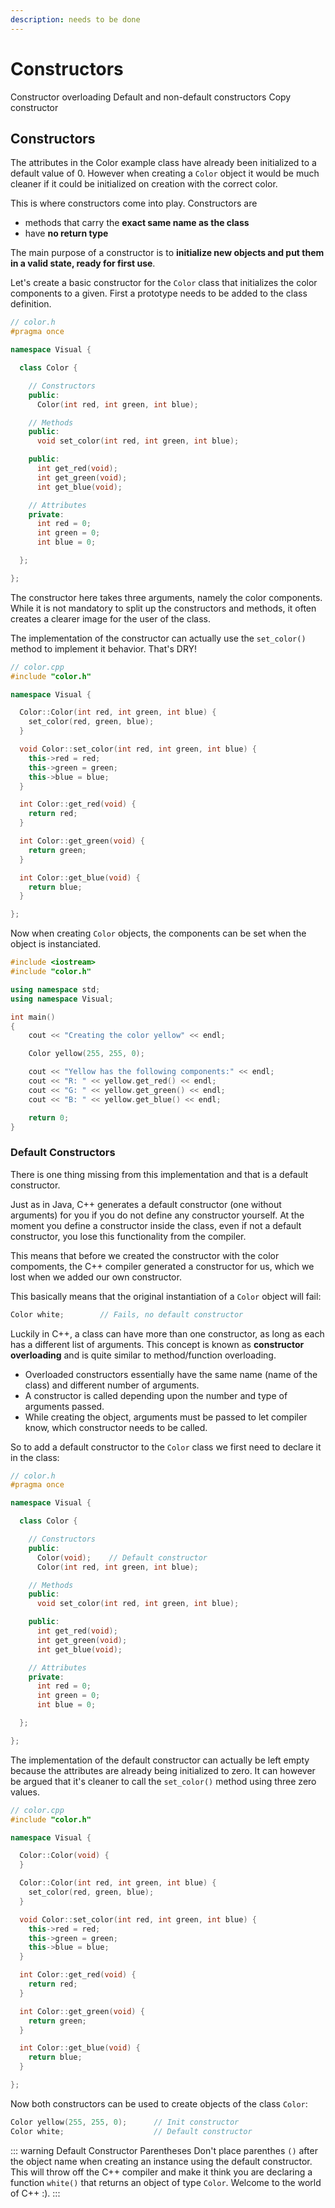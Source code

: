 ```yaml
---
description: needs to be done
---
```


# Constructors

Constructor overloading
Default and non-default constructors
Copy constructor


## Constructors

The attributes in the Color example class have already been initialized to a default value of 0. However when creating a `Color` object it would be much cleaner if it could be initialized on creation with the correct color.

This is where constructors come into play. Constructors are

* methods that carry the **exact same name as the class**
* have **no return type**

The main purpose of a constructor is to **initialize new objects and put them in a valid state, ready for first use**.

Let's create a basic constructor for the `Color` class that initializes the color components to a given. First a prototype needs to be added to the class definition.

```cpp
// color.h
#pragma once

namespace Visual {

  class Color {

    // Constructors
    public:
      Color(int red, int green, int blue);

    // Methods
    public:
      void set_color(int red, int green, int blue);

    public:
      int get_red(void);
      int get_green(void);
      int get_blue(void);

    // Attributes
    private:
      int red = 0;
      int green = 0;
      int blue = 0;

  };

};
```

The constructor here takes three arguments, namely the color components. While it is not mandatory to split up the constructors and methods, it often creates a clearer image for the user of the class.

The implementation of the constructor can actually use the `set_color()` method to implement it behavior. That's DRY!

```cpp
// color.cpp
#include "color.h"

namespace Visual {

  Color::Color(int red, int green, int blue) {
    set_color(red, green, blue);
  }

  void Color::set_color(int red, int green, int blue) {
    this->red = red;
    this->green = green;
    this->blue = blue;
  }

  int Color::get_red(void) {
    return red;
  }

  int Color::get_green(void) {
    return green;
  }

  int Color::get_blue(void) {
    return blue;
  }

};
```

Now when creating `Color` objects, the components can be set when the object is instanciated.

```cpp
#include <iostream>
#include "color.h"

using namespace std;
using namespace Visual;

int main()
{
    cout << "Creating the color yellow" << endl;

    Color yellow(255, 255, 0);

    cout << "Yellow has the following components:" << endl;
    cout << "R: " << yellow.get_red() << endl;
    cout << "G: " << yellow.get_green() << endl;
    cout << "B: " << yellow.get_blue() << endl;

    return 0;
}
```

### Default Constructors

There is one thing missing from this implementation and that is a default constructor.

Just as in Java, C++ generates a default constructor (one without arguments) for you if you do not define any constructor yourself. At the moment you define a constructor inside the class, even if not a default constructor, you lose this functionality from the compiler.

This means that before we created the constructor with the color compoments, the C++ compiler generated a constructor for us, which we lost when we added our own constructor.

This basically means that the original instantiation of a `Color` object will fail:

```cpp
Color white;        // Fails, no default constructor
```

Luckily in C++, a class can have more than one constructor, as long as each has a different list of arguments. This concept is known as **constructor overloading** and is quite similar to method/function overloading.

* Overloaded constructors essentially have the same name (name of the class) and different number of arguments.
* A constructor is called depending upon the number and type of arguments passed.
* While creating the object, arguments must be passed to let compiler know, which constructor needs to be called.

So to add a default constructor to the `Color` class we first need to declare it in the class:

```cpp
// color.h
#pragma once

namespace Visual {

  class Color {

    // Constructors
    public:
      Color(void);    // Default constructor
      Color(int red, int green, int blue);

    // Methods
    public:
      void set_color(int red, int green, int blue);

    public:
      int get_red(void);
      int get_green(void);
      int get_blue(void);

    // Attributes
    private:
      int red = 0;
      int green = 0;
      int blue = 0;

  };

};
```

The implementation of the default constructor can actually be left empty because the attributes are already being initialized to zero. It can however be argued that it's cleaner to call the `set_color()` method using three zero values.

<!-- Should we introduce constructor initialization list here or how to call other constructors? -->

```cpp
// color.cpp
#include "color.h"

namespace Visual {

  Color::Color(void) {
  }

  Color::Color(int red, int green, int blue) {
    set_color(red, green, blue);
  }

  void Color::set_color(int red, int green, int blue) {
    this->red = red;
    this->green = green;
    this->blue = blue;
  }

  int Color::get_red(void) {
    return red;
  }

  int Color::get_green(void) {
    return green;
  }

  int Color::get_blue(void) {
    return blue;
  }

};
```

Now both constructors can be used to create objects of the class `Color`:

```cpp
Color yellow(255, 255, 0);      // Init constructor
Color white;                    // Default constructor
```

::: warning Default Constructor Parentheses
Don't place parenthes `()` after the object name when creating an instance using the default constructor. This will throw off the C++ compiler and make it think you are declaring a function `white()` that returns an object of type `Color`. Welcome to the world of C++ :).
:::
